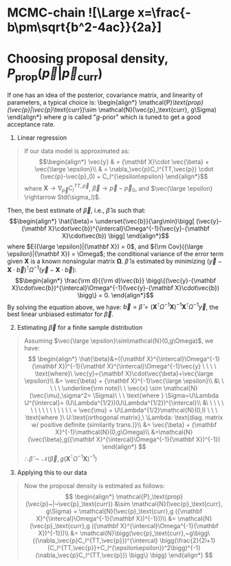 # MCMC-chain  ![\Large x=\frac{-b\pm\sqrt{b^2-4ac}}{2a}]

# Choosing proposal density, $P_\text{prop} (\vec{p}|\vec{p}_\text{curr})$
If one has an idea of the posterior, covariance matrix, and linearity of parameters, a typical choice is:
\begin{align*}
\mathcal{P}_\text{prop}(\vec{p}|\vec{p}_\text{curr})\sim \mathcal{N}(\vec{p}_\text{curr}, g\Sigma)
\end{align*}
where $g$ is called "$g$-prior" which is tuned to get a good acceptance rate.

1. Linear regression
> If our data model is approximated as:
$$\begin{align*}
\vec{y} & = {\mathbf X}\cdot \vec{\beta} + \vec{\large \epsilon}\\
& = \nabla_\vec{p}C_l^{TT,\vec{p}} \cdot (\vec{p}-\vec{p}_0) + C_l^{\epsilon\epsilon}
\end{align*}$$
where 
${\mathbf X} \rightarrow \nabla_\vec{p}C_l^{TT,\vec{p}}$, $\vec{\beta} \rightarrow \vec{p}-\vec{p}_0$, and 
$\vec{\large \epsilon} \rightarrow Std(\sigma_l)$. 
>
Then, the best estimate of $\vec{\beta}$, i.e., $\hat{\beta}$ is such that:
$$\begin{align*}
\hat{\beta}=  \underset{\vec{b}}{\arg\min}\bigg[
(\vec{y}-{\mathbf X}\cdot\vec{b})^{\intercal}\Omega^{-1}(\vec{y}-{\mathbf X}\cdot\vec{b})
\bigg]
\end{align*}$$
where $E({\large \epsilon}|{\mathbf X}) = 0$, and ${\rm Cov}({\large \epsilon}|{\mathbf X}) = \Omega$; 
the conditional variance of the error term given ${\mathbf X}$ is a known nonsingular matrix ${\mathbf{\Omega}}$. 
$\hat{\beta}$ is estimated by minimizing 
$(\vec{y}-{\mathbf X}\cdot\vec{b})^{\intercal}\Omega^{-1}(\vec{y}-{\mathbf X}\cdot\vec{b})$: 
$$\begin{align*}
\frac{\rm d}{{\rm d}\vec{b}}
\bigg\{(\vec{y}-{\mathbf X}\cdot\vec{b})^{\intercal}\Omega^{-1}(\vec{y}-{\mathbf X}\cdot\vec{b})
\bigg\} = 0.
\end{align*}$$
By solving the equation above, we have:
$\vec{b}=\hat{\beta}=({\mathbf X}^{\intercal}
\Omega^{-1}{\mathbf X})^{-1}{\mathbf X}^{\intercal}\Omega^{-1}\vec{y}$, the best linear unbiased estimator for
$\vec{\beta}$.

2. Estimating $\vec{\beta}$ for a finite sample distribution
>Assuming $\vec{\large \epsilon}\sim\mathcal{N}(0,g\Omega)$, we have:
$$
\begin{align*}
\hat{\beta}&=({\mathbf X}^{\intercal}\Omega^{-1}{\mathbf X})^{-1}{\mathbf X}^{\intercal}\Omega^{-1}\vec{y}
\ \ \ \  \text{where}\ \vec{y}={\mathbf X}\cdot\vec{\beta}+\vec{\large \epsilon}\\
&= \vec{\beta} + {\mathbf X}^{-1}\vec{\large \epsilon}\\
&\ \ \ \ \  \underline{\rm note}\ \  \vec{x} \sim \mathcal{N}(\vec{\mu},\sigma^2= \Sigma)\ \ \ 
\text{where } \Sigma=U\Lambda U^{\intercal}= (U\Lambda^{1/2})(U\Lambda^{1/2})^{\intercal}\\
&\ \ \ \ \ \ \ \ \ \ \ \ \ \ \ \  = \vec{\mu} + U\Lambda^{1/2}\mathcal{N}(0,I) \ \ \  
\text{where }\ U:\text{orthogonal matrix},\  \Lambda: \text{diag. matrix w/ positive definite (similarity trans.)}\\
&= \vec{\beta} + {\mathbf X}^{-1}\mathcal{N}(0,g\Omega)\\
&=\mathcal{N}(\vec{\beta},g({\mathbf X}^{\intercal}\Omega^{-1}{\mathbf X})^{-1})
\end{align*}
$$
$\therefore \hat{\beta}\sim\mathcal{N}(\vec{\beta},g({\mathbf X}^{\intercal}\Omega^{-1}{\mathbf X})^{-1})$

3. Applying this to our data
> Now the proposal density is estimated as follows:
$$
\begin{align*}
\mathcal{P}_\text{prop}(\vec{p}~|~\vec{p}_\text{curr})
&\sim \mathcal{N}(\vec{p}_\text{curr}, g\Sigma)
= \mathcal{N}(\vec{p}_\text{curr},g ({\mathbf X}^{\intercal}\Omega^{-1}{\mathbf X})^{-1}))\\
&= \mathcal{N}(\vec{p}_\text{curr},g ({\mathbf X}^{\intercal}\Omega^{-1}{\mathbf X})^{-1}))\\
&= \mathcal{N}\bigg(\vec{p}_\text{curr},~g\bigg\{(\nabla_\vec{p}C_l^{TT,\vec{p}})^{\intercal} 
\bigg(\frac{2}{2l+1}(C_l^{TT,\vec{p}}+C_l^{\epsilon\epsilon})^2\bigg)^{-1}(\nabla_\vec{p}C_l^{TT,\vec{p}})
\bigg\} \bigg)
\end{align*}
$$
